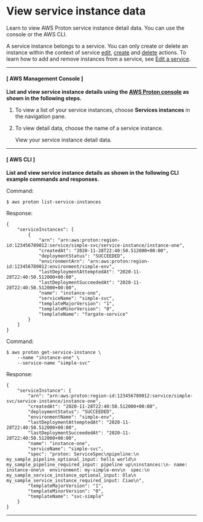 # View service instance data<a name="ag-svc-instance-view"></a>

Learn to view AWS Proton service instance detail data\. You can use the console or the AWS CLI\.

A service instance belongs to a service\. You can only create or delete an instance within the context of service [edit](ag-svc-update.md), [create](ag-create-svc.md) and [delete](ag-svc-delete.md) actions\. To learn how to add and remove instances from a service, see [Edit a service](ag-svc-update.md)\.

------
#### [ AWS Management Console ]

**List and view service instance details using the [AWS Proton console](https://console.aws.amazon.com/proton/) as shown in the following steps\.**

1. To view a list of your service instances, choose **Services instances** in the navigation pane\.

1. To view detail data, choose the name of a service instance\.

   View your service instance detail data\.

------
#### [ AWS CLI ]

**List and view service instance details as shown in the following CLI example commands and responses\.**

Command:

```
$ aws proton list-service-instances
```

Response:

```
{
    "serviceInstances": [
        {
            "arn": "arn:aws:proton:region-id:123456789012:service/simple-svc/service-instance/instance-one",
            "createdAt": "2020-11-28T22:40:50.512000+00:00",
            "deploymentStatus": "SUCCEEDED",
            "environmentArn": "arn:aws:proton:region-id:123456789012:environment/simple-env",
            "lastDeploymentAttemptedAt": "2020-11-28T22:40:50.512000+00:00",
            "lastDeploymentSucceededAt": "2020-11-28T22:40:50.512000+00:00",
            "name": "instance-one",
            "serviceName": "simple-svc",
            "templateMajorVersion": "1",
            "templateMinorVersion": "0",
            "templateName": "fargate-service"
        }
    ]
}
```

Command:

```
$ aws proton get-service-instance \
    --name "instance-one" \
    --service-name "simple-svc"
```

Response:

```
{
    "serviceInstance": {
        "arn": "arn:aws:proton:region-id:123456789012:service/simple-svc/service-instance/instance-one",
        "createdAt": "2020-11-28T22:40:50.512000+00:00",
        "deploymentStatus": "SUCCEEDED",
        "environmentName": "simple-env",
        "lastDeploymentAttemptedAt": "2020-11-28T22:40:50.512000+00:00",
        "lastDeploymentSucceededAt": "2020-11-28T22:40:50.512000+00:00",
        "name": "instance-one",
        "serviceName": "simple-svc",
        "spec": "proton: ServiceSpec\npipeline:\n  my_sample_pipeline_optional_input: hello world\n  my_sample_pipeline_required_input: pipeline up\ninstances:\n- name: instance-one\n  environment: my-simple-env\n  spec:\n    my_sample_service_instance_optional_input: Ola\n    my_sample_service_instance_required_input: Ciao\n",
        "templateMajorVersion": "1",
        "templateMinorVersion": "0",
        "templateName": "svc-simple"
    }
}
```

------